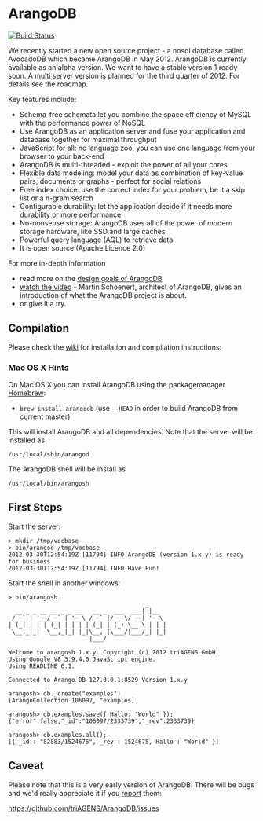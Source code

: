 # ArangoDB
[![Build Status](https://secure.travis-ci.org/timoschilling/ArangoDB.png?branch=master)](http://travis-ci.org/timoschilling/ArangoDB)

We recently started a new open source project - a nosql database
called AvocadoDB which became ArangoDB in May 2012.  ArangoDB is
currently available as an alpha version. 
We want to have a stable version 1 ready soon. A multi server version is planned 
for the third quarter of 2012. For details see the roadmap.

Key features include:

* Schema-free schemata let you combine the space efficiency of MySQL with the performance power of NoSQL
* Use ArangoDB as an application server and fuse your application and database together for maximal throughput
* JavaScript for all: no language zoo, you can use one language from your browser to your back-end
* ArangoDB is multi-threaded - exploit the power of all your cores
* Flexible data modeling: model your data as combination of key-value pairs, documents or graphs - perfect for social relations
* Free index choice: use the correct index for your problem, be it a skip list or a n-gram search
* Configurable durability: let the application decide if it needs more durability or more performance
* No-nonsense storage: ArangoDB uses all of the power of modern storage hardware, like SSD and large caches
* Powerful query language (AQL) to retrieve data 
* It is open source (Apache Licence 2.0)

For more in-depth information

* read more on the [design goals of ArangoDB](http://www.arangodb.org/2012/03/07/avocadodbs-design-objectives)
* [watch the video](http://vimeo.com/36411892) - Martin Schoenert, architect of ArangoDB, gives an introduction of what the ArangoDB project is about.
* or  give it a try.

## Compilation

Please check the <a href="https://github.com/triAGENS/ArangoDB/wiki">wiki</a>
for installation and compilation instructions:

### Mac OS X Hints

On Mac OS X you can install ArangoDB using the packagemanager [Homebrew](http://mxcl.github.com/homebrew/):

* `brew install arangodb` (use `--HEAD` in order to build ArangoDB from current master)

This will install ArangoDB and all dependencies. Note that the server will be installed as

    /usr/local/sbin/arangod

The ArangoDB shell will be install as

    /usr/local/bin/arangosh

## First Steps

Start the server:

    > mkdir /tmp/vocbase
    > bin/arangod /tmp/vocbase
    2012-03-30T12:54:19Z [11794] INFO ArangoDB (version 1.x.y) is ready for business
    2012-03-30T12:54:19Z [11794] INFO Have Fun!

Start the shell in another windows:

    > bin/arangosh
                                           _     
      __ _ _ __ __ _ _ __   __ _  ___  ___| |__  
     / _` | '__/ _` | '_ \ / _` |/ _ \/ __| '_ \ 
    | (_| | | | (_| | | | | (_| | (_) \__ \ | | |
     \__,_|_|  \__,_|_| |_|\__, |\___/|___/_| |_|
                           |___/                 

    Welcome to arangosh 1.x.y. Copyright (c) 2012 triAGENS GmbH.
    Using Google V8 3.9.4.0 JavaScript engine.
    Using READLINE 6.1.

    Connected to Arango DB 127.0.0.1:8529 Version 1.x.y

    arangosh> db._create("examples")
    [ArangoCollection 106097, "examples]

    arangosh> db.examples.save({ Hallo: "World" });
    {"error":false,"_id":"106097/2333739","_rev":2333739}

    arangosh> db.examples.all();
    [{ _id : "82883/1524675", _rev : 1524675, Hallo : "World" }]

## Caveat

Please note that this is a very early version of ArangoDB. There will be
bugs and we'd really appreciate it if you 
<a href="https://github.com/triAGENS/ArangoDB/issues">report</a> them:

  https://github.com/triAGENS/ArangoDB/issues
